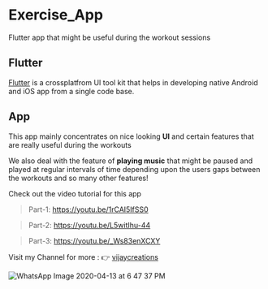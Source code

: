 # Exercise_App

Flutter app that might be useful during the workout sessions

## Flutter

[Flutter](https://flutter.dev/) is a crossplatfrom UI tool kit that helps in developing native Android and iOS app from a single code base.

## App 

This app mainly concentrates on nice looking **UI** and certain features that are really useful during the workouts

We also deal with the feature of **playing music** that might be paused and played at regular intervals of time depending upon the 
users gaps between the workouts and so many other features!

Check out the video tutorial for this app

>Part-1: https://youtu.be/1rCAI5IfSS0

>Part-2: https://youtu.be/L5witIhu-44

>Part-3: https://youtu.be/_Ws83enXCXY

Visit my Channel for more : :point_right: [vijaycreations](https://www.youtube.com/channel/UCBC_Z7jla1GSITcqLKAtPxQ)

![WhatsApp Image 2020-04-13 at 6 47 37 PM](https://user-images.githubusercontent.com/58719230/80214196-078ac380-8658-11ea-93f9-cedf9e3aa7ef.jpeg)



